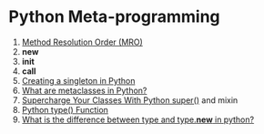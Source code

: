 Python Meta-programming
====

1. [Method Resolution Order (MRO)](https://stackoverflow.com/questions/3277367/how-does-pythons-super-work-with-multiple-inheritance)
2. __new__
3. __init__
4. __call__
5. [Creating a singleton in Python](https://stackoverflow.com/questions/6760685/creating-a-singleton-in-python)
6. [What are metaclasses in Python?](https://stackoverflow.com/questions/100003/what-are-metaclasses-in-python)
7. [Supercharge Your Classes With Python super()](https://realpython.com/python-super/) and mixin
8. [Python type() Function](https://www.digitalocean.com/community/tutorials/python-type)
9. [What is the difference between type and type.__new__ in python?](https://stackoverflow.com/questions/2608708/what-is-the-difference-between-type-and-type-new-in-python)